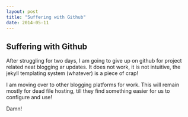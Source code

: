 ```yaml
---
layout: post
title: "Suffering with Github"
date: 2014-05-11
---
```


## Suffering with Github

After struggling for two days, I am going to give up on github for project related neat blogging ar updates. It does not work, it is not intuitive, the jekyll templating system (whatever) is a piece of crap!

I am moving over to other blogging platforms for work. This will remain mostly for dead file hosting, till they find something easier for us to configure and use!

Damn!
